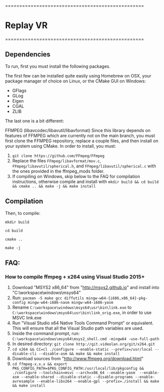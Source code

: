 =================================================

# Replay VR

=================================================

## Dependencies

To run, first you must install the following packages. 

The first few can be installed quite easily using Homebrew on OSX, your package manager of choice on Linux, or the CMake GUI on Windows:
* GFlags
* GLog
* Eigen
* CGAL
* ZLIB

The last one is a bit different:

FFMPEG (libavcodec/libavutil/libavformat)
Since this library depends on features of FFMPEG which are currently not on the main branch, you must first clone the FFMPEG repository, replace a couple files, and then install on your system using CMake. In order to install, you must:
1. `git clone https://github.com/FFmpeg/FFmpeg`
2. Replace the files `FFmpeg/libavformat/mov.c`, `FFmpeg/libavutil/spherical.h`, and `FFmpeg/libavutil/spherical.c` with the ones provided in the ffmpeg_mods folder.
3. If compiling on Windows, skip below to the FAQ for compilation instructions, otherwise compile and install with `mkdir build && cd build && cmake .. && make -j && make install`

## Compilation 

Then, to compile:

`mkdir build`

`cd build`

`cmake ..`

`make -j`

## FAQ: 

### How to compile ffmpeg + x264 using Visual Studio 2015+

1. Download "MSYS2 x86_64" from "http://msys2.github.io" and install into "C:\workspace\windows\msys64" 
2. Run: `pacman -S make gcc diffutils mingw-w64-{i686,x86_64}-pkg-config mingw-w64-i686-nasm mingw-w64-i686-yasm`
3. Rename `C:\workspace\windows\msys64\usr\bin\link.exe` to `C:\workspace\windows\msys64\usr\bin\link_orig.exe`, in order to use MSVC link.exe
4. Run "Visual Studio x64 Native Tools Command Prompt" or equivalent. This will ensure that all the Visual Studio path variables are used.
5. Inside the command prompt, run: `C:\workspace\windows\msys64\msys2_shell.cmd -mingw64 -use-full-path`
6. In desired directory: `git clone http://git.videolan.org/git/x264.git`
7. `cd x264 && CC=cl ./configure --enable-static --prefix=/usr/local --disable-cli --disable-asm && make && make install`
8. Download sources from "http://www.ffmpeg.org/download.html"
9. `cd ffmpeg-x.x.x && export PKG_CONFIG_PATH=$PKG_CONFIG_PATH:/usr/local/lib/pkgconfig && ./configure --toolchain=msvc --arch=x86_64 --enable-yasm  --enable-asm --enable-shared --disable-static --disable-programs --enable-avresample --enable-libx264 --enable-gpl --prefix=./install && make && make install`
